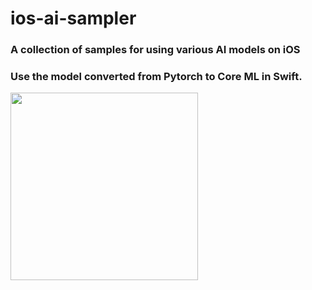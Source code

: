 # ios-ai-sampler
### A collection of samples for using various AI models on iOS
### Use the model converted from Pytorch to Core ML in Swift.

<img src=https://github.com/john-rocky/ios-ai-sampler/assets/23278992/cddb76d7-289f-4e50-afbd-a71cc914de7f width=300>
